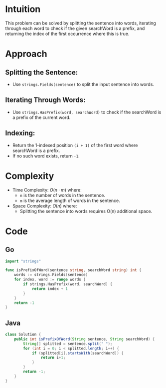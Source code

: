 # Intuition

This problem can be solved by splitting the sentence into words, iterating through each word to check if the given searchWord is a prefix, and returning the index of the first occurrence where this is true.

# Approach

## Splitting the Sentence:

- Use `strings.Fields(sentence)` to split the input sentence into words.

## Iterating Through Words:

- Use `strings.HasPrefix(word, searchWord)` to check if the searchWord is a prefix of the current word.

## Indexing:

- Return the 1-indexed position `(i + 1)` of the first word where searchWord is a prefix.
- If no such word exists, return `-1`.

# Complexity

- Time Complexity: $O(n \cdot m)$ where:
  - `n` is the number of words in the sentence.
  - `m` is the average length of words in the sentence.
- Space Complexity: $O(n)$ where:
  - Splitting the sentence into words requires O(n) additional space.

# Code

## Go

```go []
import "strings"

func isPrefixOfWord(sentence string, searchWord string) int {
    words := strings.Fields(sentence)
    for index, word := range words {
        if strings.HasPrefix(word, searchWord) {
            return index + 1
        }
    }
    return -1
}
```

## Java

```java []
class Solution {
    public int isPrefixOfWord(String sentence, String searchWord) {
        String[] splitted = sentence.split(" ");
        for (int i = 0; i < splitted.length; i++) {
            if (splitted[i].startsWith(searchWord)) {
                return i+1;
            }
        }
        return -1;
    }
}

```
